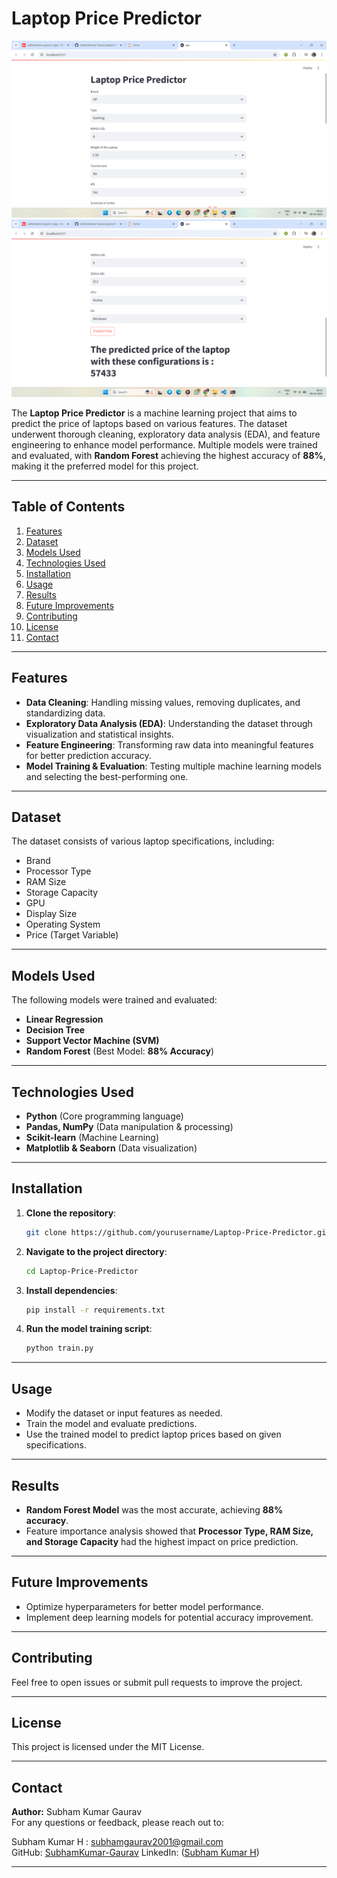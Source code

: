 # Laptop Price Predictor

<img src="https://github.com/SubhamKumar-Gaurav/Laptop-Price-Predictor/blob/main/images/lpp1.png">
<img src="https://github.com/SubhamKumar-Gaurav/Laptop-Price-Predictor/blob/main/images/lpp2.png">

The **Laptop Price Predictor** is a machine learning project that aims to predict the price of laptops based on various features. The dataset underwent thorough cleaning, exploratory data analysis (EDA), and feature engineering to enhance model performance. Multiple models were trained and evaluated, with **Random Forest** achieving the highest accuracy of **88%**, making it the preferred model for this project.

---

## Table of Contents

1. [Features](#features)
2. [Dataset](#dataset)
3. [Models Used](#models-used)
4. [Technologies Used](#technologies-used)
5. [Installation](#installation)
6. [Usage](#usage)
7. [Results](#results)
8. [Future Improvements](#future-improvements)
9. [Contributing](#contributing)
10. [License](#license)
11. [Contact](#contact)

---

## Features

- **Data Cleaning**: Handling missing values, removing duplicates, and standardizing data.
- **Exploratory Data Analysis (EDA)**: Understanding the dataset through visualization and statistical insights.
- **Feature Engineering**: Transforming raw data into meaningful features for better prediction accuracy.
- **Model Training & Evaluation**: Testing multiple machine learning models and selecting the best-performing one.

---

## Dataset
The dataset consists of various laptop specifications, including:
- Brand
- Processor Type
- RAM Size
- Storage Capacity
- GPU
- Display Size
- Operating System
- Price (Target Variable)

---

## Models Used
The following models were trained and evaluated:
- **Linear Regression**
- **Decision Tree**
- **Support Vector Machine (SVM)**
- **Random Forest** (Best Model: **88% Accuracy**)

---

## Technologies Used

- **Python** (Core programming language)
- **Pandas, NumPy** (Data manipulation & processing)
- **Scikit-learn** (Machine Learning)
- **Matplotlib & Seaborn** (Data visualization)

---

## Installation

1. **Clone the repository**:
   ```bash
   git clone https://github.com/yourusername/Laptop-Price-Predictor.git
   ```
2. **Navigate to the project directory**:
   ```bash
   cd Laptop-Price-Predictor
   ```
3. **Install dependencies**:
   ```bash
   pip install -r requirements.txt
   ```
4. **Run the model training script**:
   ```bash
   python train.py
   ```

---

## Usage
- Modify the dataset or input features as needed.
- Train the model and evaluate predictions.
- Use the trained model to predict laptop prices based on given specifications.

---

## Results
- **Random Forest Model** was the most accurate, achieving **88% accuracy**.
- Feature importance analysis showed that **Processor Type, RAM Size, and Storage Capacity** had the highest impact on price prediction.

---

## Future Improvements
- Optimize hyperparameters for better model performance.
- Implement deep learning models for potential accuracy improvement.

---

## Contributing
Feel free to open issues or submit pull requests to improve the project.

---

## License
This project is licensed under the MIT License.

---

## Contact
**Author:** Subham Kumar Gaurav  
For any questions or feedback, please reach out to:

Subham Kumar H : subhamgaurav2001@gmail.com  
GitHub: [SubhamKumar-Gaurav](https://github.com/SubhamKumar-Gaurav)
LinkedIn: ([Subham Kumar H](https://www.linkedin.com/in/subham-kumar-h-158395216/))

---
